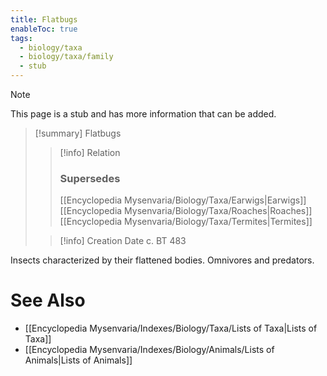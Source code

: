 ```yaml
---
title: Flatbugs
enableToc: true
tags:
  - biology/taxa
  - biology/taxa/family
  - stub
---
```


> [!note]
> This page is a stub and has more information that can be added.

> [!summary] Flatbugs
> > [!info] Relation
> > ### Supersedes 
> > [[Encyclopedia Mysenvaria/Biology/Taxa/Earwigs|Earwigs]]
> > [[Encyclopedia Mysenvaria/Biology/Taxa/Roaches|Roaches]]
> > [[Encyclopedia Mysenvaria/Biology/Taxa/Termites|Termites]]
>
> > [!info] Creation Date
> > c. BT 483

Insects characterized by their flattened bodies. Omnivores and predators.

# See Also
- [[Encyclopedia Mysenvaria/Indexes/Biology/Taxa/Lists of Taxa|Lists of Taxa]]
- [[Encyclopedia Mysenvaria/Indexes/Biology/Animals/Lists of Animals|Lists of Animals]]
